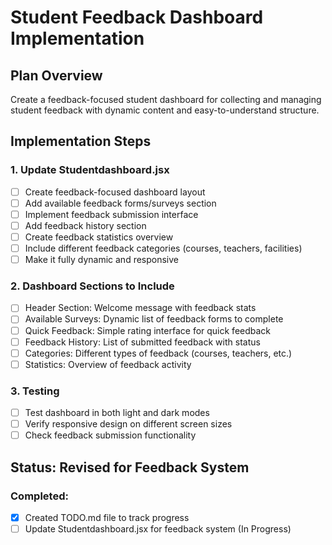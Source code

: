# Student Feedback Dashboard Implementation

## Plan Overview
Create a feedback-focused student dashboard for collecting and managing student feedback with dynamic content and easy-to-understand structure.

## Implementation Steps

### 1. Update Studentdashboard.jsx
- [ ] Create feedback-focused dashboard layout
- [ ] Add available feedback forms/surveys section
- [ ] Implement feedback submission interface
- [ ] Add feedback history section
- [ ] Create feedback statistics overview
- [ ] Include different feedback categories (courses, teachers, facilities)
- [ ] Make it fully dynamic and responsive

### 2. Dashboard Sections to Include
- [ ] Header Section: Welcome message with feedback stats
- [ ] Available Surveys: Dynamic list of feedback forms to complete
- [ ] Quick Feedback: Simple rating interface for quick feedback
- [ ] Feedback History: List of submitted feedback with status
- [ ] Categories: Different types of feedback (courses, teachers, etc.)
- [ ] Statistics: Overview of feedback activity

### 3. Testing
- [ ] Test dashboard in both light and dark modes
- [ ] Verify responsive design on different screen sizes
- [ ] Check feedback submission functionality

## Status: Revised for Feedback System

### Completed:
- [x] Created TODO.md file to track progress
- [ ] Update Studentdashboard.jsx for feedback system (In Progress)

